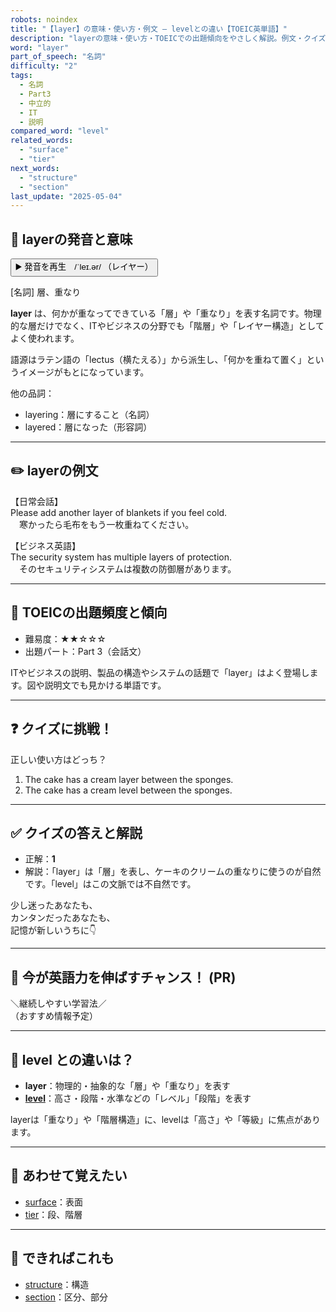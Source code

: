 ```yaml
---
robots: noindex
title: "【layer】の意味・使い方・例文 ― levelとの違い【TOEIC英単語】"
description: "layerの意味・使い方・TOEICでの出題傾向をやさしく解説。例文・クイズ付きでlevelとの違いもわかりやすく学べます。"
word: "layer"
part_of_speech: "名詞"
difficulty: "2"
tags:
  - 名詞
  - Part3
  - 中立的
  - IT
  - 説明
compared_word: "level"
related_words:
  - "surface"
  - "tier"
next_words:
  - "structure"
  - "section"
last_update: "2025-05-04"
---
```


## 🔰 layerの発音と意味

<button class="play-audio" onclick="playTTS('layer')">
  <span class="play-audio-main">
    ▶️ 発音を再生　/ˈleɪ.ər/
  </span>
  <span class="play-audio-sub">
    （レイヤー）
  </span>
</button>

[名詞] 層、重なり

**layer** は、何かが重なってできている「層」や「重なり」を表す名詞です。物理的な層だけでなく、ITやビジネスの分野でも「階層」や「レイヤー構造」としてよく使われます。

語源はラテン語の「lectus（横たえる）」から派生し、「何かを重ねて置く」というイメージがもとになっています。

他の品詞：  
- layering：層にすること（名詞）
- layered：層になった（形容詞）

---

## ✏️ layerの例文

【日常会話】  
Please add another layer of blankets if you feel cold.  
　寒かったら毛布をもう一枚重ねてください。

【ビジネス英語】  
The security system has multiple layers of protection.  
　そのセキュリティシステムは複数の防御層があります。

---

## 🎯 TOEICの出題頻度と傾向

- 難易度：★★☆☆☆
- 出題パート：Part 3（会話文）

ITやビジネスの説明、製品の構造やシステムの話題で「layer」はよく登場します。図や説明文でも見かける単語です。

---

## ❓ クイズに挑戦！

正しい使い方はどっち？

1. The cake has a cream layer between the sponges.  
2. The cake has a cream level between the sponges.

---

## ✅ クイズの答えと解説

- 正解：**1**
- 解説：「layer」は「層」を表し、ケーキのクリームの重なりに使うのが自然です。「level」はこの文脈では不自然です。

少し迷ったあなたも、  
カンタンだったあなたも、  
記憶が新しいうちに👇️

---

## 🚀 今が英語力を伸ばすチャンス！ (PR)

<div class="info-center">
＼継続しやすい学習法／<br>  
（おすすめ情報予定）
</div>

---

## 🤔  level との違いは？

- **layer**：物理的・抽象的な「層」や「重なり」を表す
- **[level](/word/level/)**：高さ・段階・水準などの「レベル」「段階」を表す

layerは「重なり」や「階層構造」に、levelは「高さ」や「等級」に焦点があります。

---

## 🧩 あわせて覚えたい

- [surface](/word/surface/)：表面
- [tier](/word/tier/)：段、階層

---

## 📖 できればこれも

- [structure](/word/structure/)：構造
- [section](/word/section/)：区分、部分

<!-- cvid: aid45_bid09 -->
